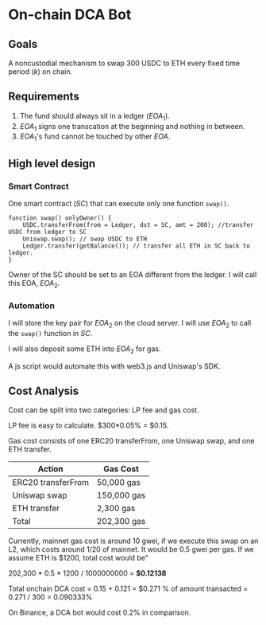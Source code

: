 # On-chain DCA Bot

## Goals
A noncustodial mechanism to swap 300 USDC to ETH every fixed time period ($k$) on chain. 

## Requirements
1. The fund should always sit in a ledger ($EOA_1$). 
2. $EOA_1$ signs one transcation at the beginning and nothing in between.
3. $EOA_1$'s fund cannot be touched by other $EOA$.

## High level design

### Smart Contract
One smart contract ($SC$) that can execute only one function ``swap()``.
```
function swap() onlyOwner() {
    USDC.transferFrom(from = Ledger, dst = SC, amt = 200); //transfer USDC from ledger to SC
    Uniswap.swap(); // swap USDC to ETH
    Ledger.transfer(getBalance()); // transfer all ETH in SC back to ledger.
}
```
Owner of the SC should be set to an EOA different from the ledger. I will call this EOA, $EOA_2$.

### Automation
I will store the key pair for $EOA_2$ on the cloud server. I will use $EOA_2$ to call the ``swap()`` function in $SC$.

I will also deposit some ETH into $EOA_2$ for gas.

A js script would automate this with web3.js and Uniswap's SDK.

## Cost Analysis
Cost can be split into two categories: LP fee and gas cost.

LP fee is easy to calculate. $300*0.05% = $0.15.

Gas cost consists of one ERC20 transferFrom, one Uniswap swap, and one ETH transfer.

| Action | Gas Cost |
| -------- | -------- |
| ERC20 transferFrom | 50,000 gas |
| Uniswap swap       | 150,000 gas     |
| ETH transfer       | 2,300 gas     |
| Total              | 202,300 gas     |

Currently, mainnet gas cost is around 10 gwei, if we execute this swap on an L2, which costs around 1/20 of mainnet. It would be 0.5 gwei per gas. If we assume ETH is $1200, total cost would be"

202,300 * 0.5 * 1200 / 1000000000 = **$0.12138**

Total onchain DCA cost = 0.15 + 0.121 = $0.271
% of amount transacted = 0.271 / 300 = 0.090333%

On Binance, a DCA bot would cost 0.2% in comparison.
